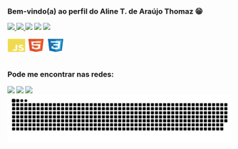 ### Bem-vindo(a) ao perfil do Aline T. de Araújo Thomaz 😁

 <div>
   <a href="https://github.com/alineathomaz">
   <img height="180em" src="https://github-readme-stats.vercel.app/api?username=alineathomaz&show_icons=true&theme=codeSTACKr&include_all_commits=true&count_private=true"/>
   <img height="180em" src="https://github-readme-stats.vercel.app/api/top-langs/?username=alineathomaz&layout=compact&langs_count=6&theme=neon"/>
   <a href="https://github.com/alineathomaz/blog_Aline/" target="_blank"><img height="122em" src="https://github-readme-stats.vercel.app/api/pin/?username=alineathomaz&repo=blog_Aline&layout=compact&langs_count=6&theme=codeSTACKr" target="_blank"/></a>
   <a href="https://github.com/alineathomaz/Atire_no_Zumbi_completo_referencia" target="_blank"><img height="122em" src="https://github-readme-stats.vercel.app/api/pin/?username=alineathomaz&repo=Atire_no_Zumbi_completo_referencia&layout=compact&langs_count=6&theme=neon" target="_blank"/></a>
   <a href="https://github.com/alineathomaz/Kwitter_completo" target="_blank"><img height="138em" src="https://github-readme-stats.vercel.app/api/pin/?username=alineathomaz&repo=Kwitter_completo&layout=compact&langs_count=6&theme=codeSTACKr" target="_blank"/></a>

</div>
<div style="display: inline_block"><br>
  <img align="center" alt="Js" height="30" width="40" src="https://raw.githubusercontent.com/devicons/devicon/master/icons/javascript/javascript-plain.svg">
  <img align="center" alt="HTML" height="30" width="40" src="https://raw.githubusercontent.com/devicons/devicon/master/icons/html5/html5-original.svg">
  <img align="center" alt="CSS" height="30" width="40" src="https://raw.githubusercontent.com/devicons/devicon/master/icons/css3/css3-original.svg">
</div>
 
 <br>
 
  ### Pode me encontrar nas redes:
 
<div> 
  <a href="https://instagram.com/cursospside/" target="_blank"><img src="https://img.shields.io/badge/-Instagram-%23E4405F?style=for-the-badge&logo=instagram&logoColor=white" target="_blank"></a>
  <a href = "mailto:alinearaujothomaz@gmail.com"><img src="https://img.shields.io/badge/-Gmail-%23333?style=for-the-badge&logo=gmail&logoColor=white" target="_blank"></a>
  <a href="https://www.linkedin.com/in/alinethomaz/" target="_blank"><img src="https://img.shields.io/badge/-LinkedIn-%230077B5?style=for-the-badge&logo=linkedin&logoColor=white" target="_blank"></a> 
</div>

<picture>
  <source media="(prefers-color-scheme: dark)" srcset="https://raw.githubusercontent.com/alineathomaz/alineathomaz/output/github-contribution-grid-snake-dark.svg">
  <source media="(prefers-color-scheme: light)" srcset="https://raw.githubusercontent.com/alineathomaz/alineathomaz/output/github-contribution-grid-snake.svg">
  <img alt="github contribution grid snake animation" src="https://raw.githubusercontent.com/alineathomaz/alineathomaz/output/github-contribution-grid-snake.svg">
</picture>
